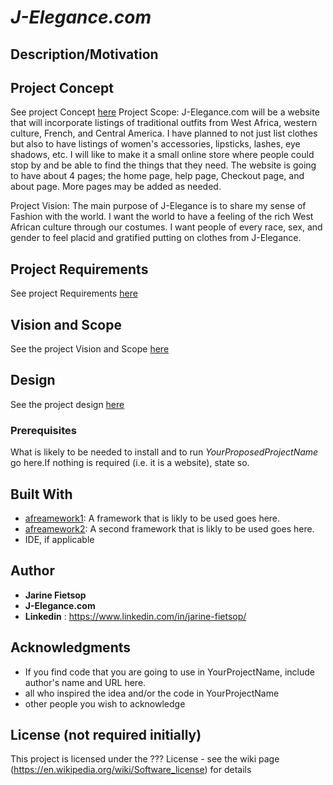 # *J-Elegance.com*

## Description/Motivation

## Project Concept
See project Concept [here](Concept.md)
Project Scope:
J-Elegance.com will be a website that will incorporate listings of traditional outfits from West Africa, western culture, French, and Central America. I have planned to not just list clothes but also to have listings of women's accessories, lipsticks, lashes, eye shadows, etc. I will like to make it a small online store where people could stop by and be able to find the things that they need. The website is going to have about 4 pages; the home page, help page, Checkout page, and about page. More pages may be added as needed.

Project Vision:
The main purpose of J-Elegance is  to share my sense of Fashion with the world. I want the world to have a feeling of the rich West African culture through our costumes. I want people of every race, sex, and gender to feel placid and gratified putting on clothes from J-Elegance.

## Project Requirements
See project Requirements [here](Requirements.md)
## Vision and Scope
See the project Vision and Scope [here](vision.scope.md)

## Design
See the project design [here](design.md)

### Prerequisites

What is likely to be needed to install and to run *YourProposedProjectName* go here.If nothing is required (i.e. it is a website), state so.

## Built With

- [afreamework1](http://www.aframework1.io/): A framework that is likly to be used goes here.
- [afreamework2](http://www.aframework2.io/): A second framework that is likly to be used goes here.
- IDE, if applicable

## Author

- **Jarine Fietsop**
- **J-Elegance.com**
- **Linkedin** : https://www.linkedin.com/in/jarine-fietsop/
  
## Acknowledgments

- If you find code that you are going to use in YourProjectName, include author's name and URL here.
- all who inspired the idea and/or the code in YourProjectName
- other people you wish to acknowledge

## License (not required initially)

This project is licensed under the ??? License - see the wiki page (https://en.wikipedia.org/wiki/Software_license) for details

